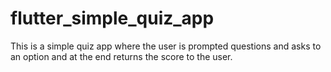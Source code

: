 # flutter_simple_quiz_app

This is a simple quiz app where the user is prompted questions and asks to an option and at the end returns the score to the user.
